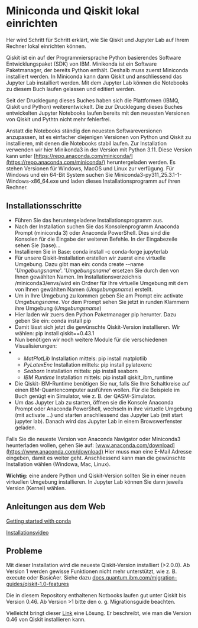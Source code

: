 # Miniconda  und Qiskit lokal einrichten

Her wird Schritt für Schritt erklärt, wie Sie Qiskit und Jupyter Lab auf Ihrem Rechner lokal einrichten können.

Qiskit ist ein auf der Programmiersprache Python basierendes Software Entwicklungspaket (SDK) von IBM. Minikonda ist ein Software Paketmanager, der bereits Python enthält. Deshalb muss zuerst Miniconda installiert werden. In Miniconda kann dann Qiskit und anschliessend das Jupyter Lab installiert werden. Mit dem Jupyter Lab können die Notebooks zu diesem Buch laufen gelassen und editiert werden.

Seit der Drucklegung dieses Buches haben sich die Plattformen (IBMQ, Qiskit und Python) weiterentwickelt. Die zur Drucklegung dieses Buches entwickelten Jupyter Notebooks laufen bereits mit den neuesten Versionen von Qiskit und Pythtn nicht mehr fehlerfrei. 

Anstatt die Notebooks ständig den neuesten Softwareversionen anzupassen, ist es einfacher diejenigen Versionen von Python und Qiskit zu installieren, mit denen die Notebooks stabil laufen. Zur Installation verwenden wir hier Minikonda3 in der Version mit Python 3.11. Diese Version kann unter [https://repo.anaconda.com/miniconda/](https://repo.anaconda.com/miniconda/) heruntergeladen werden. Es stehen Versionen für Windows, MacOS und Linux zur verfügung. Für Windows und ein 64-Bit System suchen Sie Miniconda3-py311_25.3.1-1-Windows-x86_64.exe und laden dieses Installationsprogramm auf ihren Rechner.

## Installationsschritte

- Führen Sie das heruntergeladene Installationsprogramm aus.
- Nach der Installation suchen Sie das Konsolenprogramm Anaconda Prompt (miniconda 3) oder Anaconda PowerShell. Dies sind die Konsolen für die Eingabe der weiteren Befehle. In der Eingabezeile sehen Sie (base)...
- Installieren Sie in Base: conda install -c conda-forge jupyterlab
- Für unsere Qiskit-Installation erstellen wir zuerst eine virtuelle Umgebung. Dazu gibt man ein: conda create --name  '*Umgebungsname*'.
 '*Umgebungsname*' ersetzen Sie durch den von Ihnen gewählten Namen. Im Installationsverzeichnis /miniconda3/envs/wird ein Ordner für Ihre virtuelle Umgebung mit dem von Ihnen gewählten Namen (*Umgebungsname*) erstellt.
- Um in Ihre Umgebung zu kommen geben Sie am Prompt ein: activate *Umgebungsname*. Vor dem Prompt sehen Sie jetzt in runden Klammern ihre Umgebung (*Umgebungsname*)
- Hier laden wir zuers den Python Paketmanager pip herunter. Dazu geben Sie ein: conda install pip
- Damit lässt sich jetzt die gewünschte Qiskit-Version installieren. Wir wählen: pip install qiskit==0.43.1
- Nun benötigen wir noch weitere Module für die verschiedenen Visualisierungen:
-  - *MatPlotLib* Installation mittels: pip install matplotlib
   - *PyLatexEnc* Installation mittels: pip install pylatexenc
   - *Seaborn* Installation mittels: pip install seaborn
   - *IBM Runtime* Installation mittels: pip install qiskit_ibm_runtime
- Die Qiskit-IBM-Runtime benötigen Sie nur, falls Sie Ihre Schaltkreise auf einen IBM-Quantencomputer ausführen wollen. Für die Beispiele im Buch genügt ein Simulator, wie z. B. der QASM-Simulator.
- Um das Jupyter Lab zu starten, öffnen sie die Konsole Anaconda Prompt oder Anaconda PowerShell, wechseln in ihre virtuelle Umgebung (mit activate ...) und starten anschliessend das Jupyter Lab (mit start jupyter lab). Danach wird das Jupyter Lab in einem Browswerfenster geladen.

Falls Sie die neueste Version von Anaconda Navigator oder Miniconda3 heunterladen wollen, gehen Sie auf: [www.anaconda.com/download](https://www.anaconda.com/download)
Hier muss man eine E-Mail Adresse eingeben, damit es weiter geht. Anschliessend kann man die gewünschte Installation wählen (Windowa, Mac, Linux).

**Wichtig:** eine andere Python und Qiskit-Version sollten Sie in einer neuen virtuellen Umgebung installieren. In Jupyter Lab können Sie dann jeweils Version (Kernel) wählen.




## Anleitungen aus dem Web

[Getting started with conda](https://docs.conda.io/projects/conda/en/latest/user-guide/getting-started.html)

[Installationsvideo](https://www.anaconda.com/docs/getting-started/miniconda/install)


## Probleme

Mit dieser Installation wird die neueste Qiskit-Version installiert (>2.0.0). Ab Version 1 werden gewisse Funktionen nicht mehr unterstützt, wie z. B. execute oder BasicAer.
Siehe dazu [docs.quantum.ibm.com/migration-guides/qiskit-1.0-features](https://docs.quantum.ibm.com/migration-guides/qiskit-1.0-features)

Die in diesem Repository enthaltenen Notbooks laufen gut unter Qiskit bis Version 0.46. Ab Version >1 bitte den o. g. Migrationsguide beachten.

Vielleicht bringt dieser [Link](https://schrodinteq.github.io/venv/) eine Lösung. Er beschreibt, wie man die Version 0.46 von Qiskit installieren kann.


